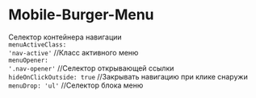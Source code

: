# Mobile-Burger-Menu
Селектор контейнера навигации</br>
<code>menuActiveClass: 'nav-active'</code> //Класс активного меню</br>
<code>menuOpener: '.nav-opener'</code>     //Селектор открывающей ссылки</br>
<code>hideOnClickOutside: true</code>      //Закрывать навигацию при клике снаружи</br>
<code>menuDrop: 'ul'</code>                //Селектор блока меню

